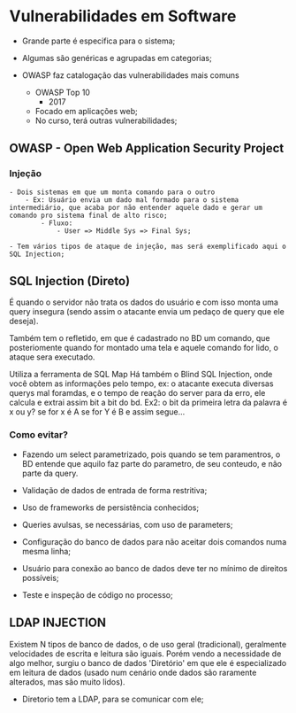 # Vulnerabilidades em Software

- Grande parte é especifica para o sistema;

- Algumas são genéricas e agrupadas em categorias;

- OWASP faz catalogação das vulnerabilidades mais comuns
    - OWASP Top 10
        - 2017
    - Focado em aplicações web;
    - No curso, terá outras vulnerabilidades;

## OWASP - Open Web Application Security Project

### Injeção
    - Dois sistemas em que um monta comando para o outro
        - Ex: Usuário envia um dado mal formado para o sistema intermediário, que acaba por não entender aquele dado e gerar um comando pro sistema final de alto risco;
            - Fluxo:
                - User => Middle Sys => Final Sys;
        
    - Tem vários tipos de ataque de injeção, mas será exemplificado aqui o SQL Injection;

## SQL Injection (Direto)

É quando o servidor não trata os dados do usuário e com isso monta uma query insegura (sendo assim o atacante envia um pedaço de query que ele deseja).

Também tem o refletido, em que é cadastrado no BD um comando, que posteriomente quando for montado uma tela e aquele comando for lido, o ataque sera executado.

Utiliza a ferramenta de SQL Map
Há também o Blind SQL Injection, onde você obtem as informações pelo tempo, ex: o atacante executa diversas querys mal foramdas, e o tempo de reação do server para da erro, ele calcula e extrai assim bit a bit do bd.
Ex2: o bit da primeira letra da palavra é x ou y? se for x é A se for Y é B e assim segue...


### Como evitar?

- Fazendo um select parametrizado, pois quando se tem paramentros, o BD entende que aquilo faz parte do parametro, de seu conteudo, e não parte da query.

- Validação de dados de entrada de forma restritiva;
- Uso de frameworks de persistência conhecidos;
- Queries avulsas, se necessárias, com uso de parameters;
- Configuração do banco de dados para não aceitar dois comandos numa mesma linha;
- Usuário para conexão ao banco de dados deve ter no mínimo de direitos possíveis;
- Teste e inspeção de código no processo;

## LDAP INJECTION

Existem N tipos de banco de dados, o de uso geral (tradicional), geralmente velocidades de escrita e leitura são iguais. Porém vendo a necessidade de algo melhor, surgiu o banco de dados 'Diretório' em que ele é especializado em leitura de dados (usado num cenário onde dados são raramente alterados, mas são muito lidos).

- Diretorio tem a LDAP, para se comunicar com ele;

